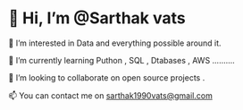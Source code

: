 # 👋 Hi, I’m @Sarthak vats  

👀 I’m interested in Data and everything possible around it.

🌱 I’m currently learning Puthon , SQL , Dtabases , AWS ..........

💞️ I’m looking to collaborate on open source projects .

📫 You can contact me on sarthak1990vats@gmail.com

